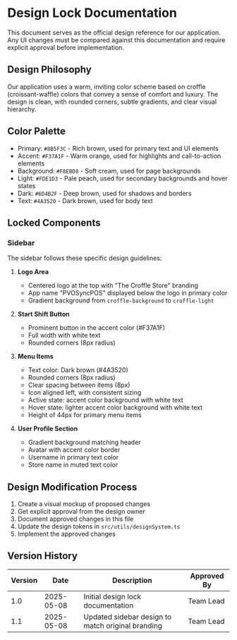 
# Design Lock Documentation

This document serves as the official design reference for our application. Any UI changes must be compared against this documentation and require explicit approval before implementation.

## Design Philosophy

Our application uses a warm, inviting color scheme based on croffle (croissant-waffle) colors that convey a sense of comfort and luxury. The design is clean, with rounded corners, subtle gradients, and clear visual hierarchy.

## Color Palette

- Primary: `#8B5F3C` - Rich brown, used for primary text and UI elements
- Accent: `#F37A1F` - Warm orange, used for highlights and call-to-action elements
- Background: `#F8EBD8` - Soft cream, used for page backgrounds
- Light: `#FDE1D3` - Pale peach, used for secondary backgrounds and hover states
- Dark: `#6D4B2F` - Deep brown, used for shadows and borders
- Text: `#4A3520` - Dark brown, used for body text

## Locked Components

### Sidebar

The sidebar follows these specific design guidelines:

1. **Logo Area**
   - Centered logo at the top with "The Croffle Store" branding
   - App name "PVOSyncPOS" displayed below the logo in primary color
   - Gradient background from `croffle-background` to `croffle-light`

2. **Start Shift Button**
   - Prominent button in the accent color (#F37A1F)
   - Full width with white text
   - Rounded corners (8px radius)

3. **Menu Items**
   - Text color: Dark brown (#4A3520)
   - Rounded corners (8px radius)
   - Clear spacing between items (8px)
   - Icon aligned left, with consistent sizing
   - Active state: accent color background with white text
   - Hover state: lighter accent color background with white text
   - Height of 44px for primary menu items

4. **User Profile Section**
   - Gradient background matching header
   - Avatar with accent color border
   - Username in primary text color
   - Store name in muted text color

## Design Modification Process

1. Create a visual mockup of proposed changes
2. Get explicit approval from the design owner
3. Document approved changes in this file
4. Update the design tokens in `src/utils/designSystem.ts`
5. Implement the approved changes

## Version History

| Version | Date | Description | Approved By |
|---------|------|-------------|------------|
| 1.0 | 2025-05-08 | Initial design lock documentation | Team Lead |
| 1.1 | 2025-05-08 | Updated sidebar design to match original branding | Team Lead |

